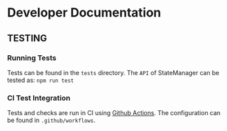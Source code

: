 # Developer Documentation

## TESTING

### Running Tests

Tests can be found in the `tests` directory. The `API` of StateManager can be tested as:
`npm run test`

### CI Test Integration

Tests and checks are run in CI using [Github Actions](https://github.com/ethereumjs/ethereumjs-monorepo/actions). The configuration can be found in `.github/workflows`.
